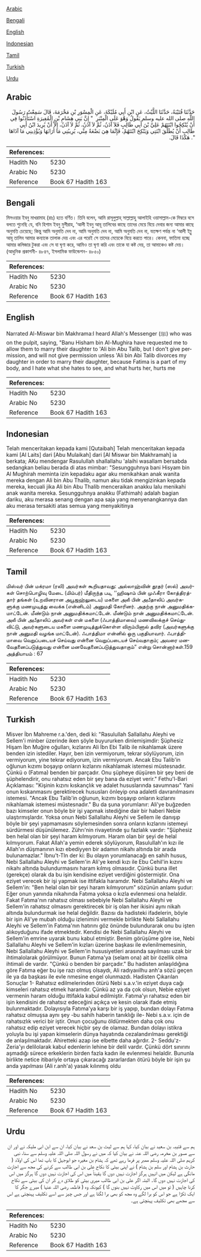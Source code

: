 [Arabic](#arabic)

[Bengali](#bengali)

[English](#english)

[Indonesian](#indonesian)

[Tamil](#tamil)

[Turkish](#turkish)

[Urdu](#urdu)

## Arabic


<div dir="rtl" lang="ar" style={{fontSize:'larger',backgroundColor:'#f8f9fa',padding:20}}>
حَدَّثَنَا قُتَيْبَةُ، حَدَّثَنَا اللَّيْثُ، عَنِ ابْنِ أَبِي مُلَيْكَةَ، عَنِ الْمِسْوَرِ بْنِ مَخْرَمَةَ، قَالَ سَمِعْتُ رَسُولَ اللَّهِ صلى الله عليه وسلم يَقُولُ وَهْوَ عَلَى الْمِنْبَرِ ‏ "‏ إِنَّ بَنِي هِشَامِ بْنِ الْمُغِيرَةِ اسْتَأْذَنُوا فِي أَنْ يُنْكِحُوا ابْنَتَهُمْ عَلِيَّ بْنَ أَبِي طَالِبٍ فَلاَ آذَنُ، ثُمَّ لاَ آذَنُ، ثُمَّ لاَ آذَنُ، إِلاَّ أَنْ يُرِيدَ ابْنُ أَبِي طَالِبٍ أَنْ يُطَلِّقَ ابْنَتِي وَيَنْكِحَ ابْنَتَهُمْ، فَإِنَّمَا هِيَ بَضْعَةٌ مِنِّي، يُرِيبُنِي مَا أَرَابَهَا وَيُؤْذِينِي مَا آذَاهَا ‏"‏‏.‏ هَكَذَا قَالَ‏.‏
</div>
<div style={{backgroundColor:'#f8f9fa',padding:20, marginBottom: 10}}><table> <thead> <tr> <th>References:</th> <th></th> </tr> </thead> <tbody><tr><td>Hadith No</td><td>5230</td></tr><tr><td>Arabic No</td><td>5230</td></tr><tr><td>Reference</td><td>Book 67 Hadith 163</td></tr></tbody></table></div>

## Bengali


<div dir="ltr" lang="bn" style={{fontSize:'larger',backgroundColor:'#f8f9fa',padding:20}}>
মিসওয়ার ইবনু মাখরামাহ (রাঃ) হতে বর্ণিত। তিনি বলেন, আমি রাসূলুল্লাহ্ সাল্লাল্লাহু আলাইহি ওয়াসাল্লাম-কে মিম্বরে বসে বলতে শুনেছি যে, বনি হিশাম ইবনু মুগীরাহ, ‘আলী ইবনু আবূ তালিবের কাছে তাদের মেয়ে বিয়ে দেবার জন্য আমার কাছে অনুমতি চেয়েছে; কিন্তু আমি অনুমতি দেব না, আমি অনুমতি দেব না, আমি অনুমতি দেব না, যতক্ষণ পর্যন্ত না ‘আলী ইব্নু আবূ তালিব আমার কন্যাকে তালাক দেয় এবং এর পরেই সে তাদের মেয়েকে বিয়ে করতে পারে। কেননা, ফাতিমা হচ্ছে আমার কলিজার টুকরা এবং সে যা ঘৃণা করে, আমিও তা ঘৃণা করি এবং তাকে যা কষ্ট দেয়, তা আমাকেও কষ্ট দেয়। (আধুনিক প্রকাশনী- ৪৮৪৭, ইসলামিক ফাউন্ডেশন- ৪৮৫০)
</div>
<div style={{backgroundColor:'#f8f9fa',padding:20, marginBottom: 10}}><table> <thead> <tr> <th>References:</th> <th></th> </tr> </thead> <tbody><tr><td>Hadith No</td><td>5230</td></tr><tr><td>Arabic No</td><td>5230</td></tr><tr><td>Reference</td><td>Book 67 Hadith 163</td></tr></tbody></table></div>

## English


<div dir="ltr" lang="en" style={{fontSize:'larger',backgroundColor:'#f8f9fa',padding:20}}>
Narrated Al-Miswar bin Makhrama:I heard Allah's Messenger (ﷺ) who was on the pulpit, saying, "Banu Hisham bin Al-Mughira have requested me to allow them to marry their daughter to 'Ali bin Abu Talib, but I don't give permission, and will not give permission unless 'Ali bin Abi Talib divorces my daughter in order to marry their daughter, because Fatima is a part of my body, and I hate what she hates to see, and what hurts her, hurts me
</div>
<div style={{backgroundColor:'#f8f9fa',padding:20, marginBottom: 10}}><table> <thead> <tr> <th>References:</th> <th></th> </tr> </thead> <tbody><tr><td>Hadith No</td><td>5230</td></tr><tr><td>Arabic No</td><td>5230</td></tr><tr><td>Reference</td><td>Book 67 Hadith 163</td></tr></tbody></table></div>

## Indonesian


<div dir="ltr" lang="id" style={{fontSize:'larger',backgroundColor:'#f8f9fa',padding:20}}>
Telah menceritakan kepada kami [Qutaibah] Telah menceritakan kepada kami [Al Laits] dari [Abu Mulaikah] dari [Al Miswar bin Makhramah] ia berkata; AKu mendengar Rasulullah shallallahu 'alaihi wasallam bersabda sedangkan beliau berada di atas mimbar: "Sesungguhnya bani Hisyam bin Al Mughirah meminta izin kepadaku agar aku menikahkan anak wanita mereka dengan Ali bin Abu Thalib, namun aku tidak mengizinkan kepada mereka, kecuali jika Ali bin Abu Thalib menceraikan anakku lalu menikahi anak wanita mereka. Sesungguhnya anakku (Fathimah) adalah bagian dariku, aku merasa senang dengan apa saja yang menyenangkannya dan aku merasa tersakiti atas semua yang menyakitinya
</div>
<div style={{backgroundColor:'#f8f9fa',padding:20, marginBottom: 10}}><table> <thead> <tr> <th>References:</th> <th></th> </tr> </thead> <tbody><tr><td>Hadith No</td><td>5230</td></tr><tr><td>Arabic No</td><td>5230</td></tr><tr><td>Reference</td><td>Book 67 Hadith 163</td></tr></tbody></table></div>

## Tamil


<div dir="ltr" lang="ta" style={{fontSize:'larger',backgroundColor:'#f8f9fa',padding:20}}>
மிஸ்வர் பின் மக்ரமா (ரலி) அவர்கள் கூறியதாவது: அல்லாஹ்வின் தூதர் (ஸல்) அவர்கள் சொற்பொழிவு மேடை (மிம்பர்) மீதிருந்த படி, ‘‘ஹிஷாம் பின் முஃகீரா கோத்திரத்தார் தங்கள் (உறவினரான அபூஜஹ்லுடைய) மகளை அலீ பின் அபீதாலிப் அவர்களுக்கு மணமுடித்து வைக்க (என்னிடம்) அனுமதி கோரினர். அதற்கு நான் அனுமதிக்கமாட்டேன். மீண்டும் நான் அனுமதிக்கமாட்டேன். மீண்டும் நான் அனுமதிக்கமாட்டேன். அலீ பின் அபீதாலிப் அவர்கள் என் மகளை (ஃபாத்திமாவை) மணவிலக்குச் செய்துவிட்டு, அவர்களுடைய மகளை மணமுடித்துக்கொள்ள விரும்பினால் தவிர (அவர்களுக்கு நான் அனுமதி வழங்க மாட்டேன்). ஃபாத்திமா என்னில் ஒரு பகுதியாவார். ஃபாத்திமாவை வெறுப்படையச் செய்வது என்னை வெறுப்படையச் செய்வதாகும்; அவரை மனவேதனைப்படுத்துவது என்னை மனவேதனைப்படுத்துவதாகும்” என்று சொன்னார்கள்.159 அத்தியாயம் : 67
</div>
<div style={{backgroundColor:'#f8f9fa',padding:20, marginBottom: 10}}><table> <thead> <tr> <th>References:</th> <th></th> </tr> </thead> <tbody><tr><td>Hadith No</td><td>5230</td></tr><tr><td>Arabic No</td><td>5230</td></tr><tr><td>Reference</td><td>Book 67 Hadith 163</td></tr></tbody></table></div>

## Turkish


<div dir="ltr" lang="tr" style={{fontSize:'larger',backgroundColor:'#f8f9fa',padding:20}}>
Misver İbn Mahreme r.a.'den, dedi ki: "Rasulullah Sallallahu Aleyhi ve Sellem'i minber üzerinde iken şöyle buyururken dinlemişimdir: Şüphesiz Hişam İbn Muğire oğulları, kızlarını Ali İbn Ebi Talib ile nikahlamak üzere benden izin istediler. Hayır, ben izin vermiyorum, tekrar söylüyorum, izin vermiyorum, yine tekrar ediyorum, izin vermiyorum. Ancak Ebu Talib'in oğlunun kızımı boşayıp onların kızlarını nikahlamak istemesi müstesnadır. Çünkü o (Fatıma) benden bir parçadır. Onu şüpheye düşüren bir şey beni de şüphelendirir, onu rahatsız eden bir şey bana da eziyet verir." Fethu'l-Bari Açıklaması: "Kişinin kızını kıskançlık ve adalet hususlarında savumnası" Yani onun kıskanmasını gerektirecek hususları önleyip ona adaletli davranılmasını istemesi. "Ancak Ebu Talib'in oğlunun, kızımı boşayıp onların kızlarını nikahlamak istemesi müstesnadır." Bu da şuna yorumlanır: Ali'ye buğzeden bazı kimseler onun böyle bir işi yapmak istediğine dair bir haberi Nebie ulaştırmışlardır. Yoksa onun Nebi Sallallahu Aleyhi ve Sellem ile danışıp böyle bir şeyi yapmamasını söylemesinden sonra onların kızlarını istemeyi sürdürmesi düşünülemez. Zührı'nin rivayetinde şu fazlalık vardır: "Şüphesiz ben helal olan bir şeyi haram kılmıyorum. Haram olan bir şeyi de helal kılmıyorum. Fakat Allah'a yemin ederek söylüyorum, Rasulullah'ın kızı ile Allah'ın düşmanının kızı ebediyyen bir adamın nikahı altında bir arada bulunamazlar." İbnu't-TIn der ki: Bu olayın yorumlanacağı en sahih husus, Nebi Sallallahu Aleyhi ve Sellem'in Ali'ye kendi kızı ile Ebu Cehil'in kızını nikahı altında bulundurmasını haram kılmış olmasıdır. Çünkü buna illet (gerekçe) olarak da bu işin kendisine eziyet verdiğini göstermiştir. Ona eziyet verecek bir işi yapmak ise ittifakla haramdır. Nebi Sallallahu Aleyhi ve Sellem'in: "Ben helal olan bir şeyi haram kılmıyorum" sözünün anlamı şudur: Eğer onun yanında nikahında Fatıma yoksa o kızla evlenmesi ona helaldir. Fakat Fatıma'nın rahatsız olması sebebiyle Nebi Sallallahu Aleyhi ve Sellem'in rahatsız olmasını gerektirecek bir iş olan her ikisini aynı nikah altında bulundurmak ise helal değildir. Bazısı da hadisteki ifadelerin, böyle bir işin Ali'ye mubah olduğu izlenimini vermekle birlikte Nebi Sallallahu Aleyhi ve Sellem'in Fatıma'nın hatırını göz önünde bulundurarak onu bu işten alıkoyduğunu ifade etmektedir. Kendisi de Nebi Sallallahu Aleyhi ve Sellem'in emrine uyarak bunu kabul etmiştir. Benim görüşüme göre ise, Nebi Sallallahu Aleyhi ve Sellem'in kızları üzerine başkası ile evlenilmemesinin, Nebi Sallallahu Aleyhi ve Sellem'in hususiyetIeri arasında sayılması uzak bir ihtimalolarak görülmüyor. Bunun Fatıma'ya (selam ona) ait bir özellik olma ihtimali de vardır. "Çünkü o benden bir parçadır." Bu hadisten anlaşıldığına göre Fatıma eğer bu işe razı olmuş olsaydı, Ali radıyaııilhu anh'a sözü geçen ile ya da başkası ile evle nmesine engel olunmazdı. Hadisten Çıkarılan Sonuçlar 1- Rahatsız edilmelerinden ötürü Nebi s.a.v.'in eziyet duya cağı kimseleri rahatsız etmek haramdır. Çünkü az ya da çok olsun, Nebie eziyet vermenin haram olduğu ittifakla kabul edilmiştir. Fatıma'yı rahatsız eden bir işin kendisini de rahatsız edeceğini açıkça ve kesin olarak ifade etmiş bulunmaktadır. Dolayısıyla Fatıma'ya karşı bir iş yapıp, bundan dolayı Fatıma rahatsız olmuşsa aynı şey -bu sahih haberin tanıklığı ile- Nebi s.a.v. için de rahatsızlık verici bir iştir. Onun çocuğunu öldürmekten daha çok onu rahatsız edip eziyet verecek hiçbir şey de olamaz. Bundan dolayı istikra yoluyla bu işi yapan kimselerin dünya hayatında cezalandırılması gerektiği de anlaşılmaktadır. Ahiretteki azap ise elbette daha ağırdır. 2- Seddu'z-Zeria'yı delilolarak kabul edenlerin lehine bir delil vardır. Çünkü dört sınırını aşmadığı sürece erkeklerin birden fazla kadın ile evlenmesi helaldir. Bununla birlikte netice itibariyle ortaya çıkaracağı zararlardan ötürü böyle bir işin şu anda yapılması (Ali r.anh'a) yasak kılınmış oldu
</div>
<div style={{backgroundColor:'#f8f9fa',padding:20, marginBottom: 10}}><table> <thead> <tr> <th>References:</th> <th></th> </tr> </thead> <tbody><tr><td>Hadith No</td><td>5230</td></tr><tr><td>Arabic No</td><td>5230</td></tr><tr><td>Reference</td><td>Book 67 Hadith 163</td></tr></tbody></table></div>

## Urdu


<div dir="rtl" lang="ur" style={{fontSize:'larger',backgroundColor:'#f8f9fa',padding:20}}>
ہم سے قتیبہ بن سعید نے بیان کیا، کہا ہم سے لیث بن سعد نے بیان کیا، ان سے ابن ابی ملیکہ نے اور ان سے مسور بن مخرمہ رضی اللہ عنہ نے بیان کیا کہ میں نے رسول اللہ صلی اللہ علیہ وسلم سے سنا، نبی کریم صلی اللہ علیہ وسلم ممبر پر فرما رہے تھے کہ ہشام بن مغیرہ جو ابوجہل کا باپ تھا اس کی اولاد ( حارث بن ہشام اور سلم بن ہشام ) نے اپنی بیٹی کا نکاح علی بن ابی طالب سے کرنے کی مجھ سے اجازت مانگی ہے لیکن میں انہیں ہرگز اجازت نہیں دوں گا یقیناً میں اس کی اجازت نہیں دوں گا ہرگز میں اس کی اجازت نہیں دوں گا۔ البتہ اگر علی بن ابی طالب میری بیٹی کو طلاق دے کر ان کی بیٹی سے نکاح کرنا چاہیں ( تو میں اس میں رکاوٹ نہیں بنوں گا ) کیونکہ وہ ( فاطمہ رضی اللہ عنہا ) میرے جگر کا ایک ٹکڑا ہے جو اس کو برا لگے وہ مجھ کو بھی برا لگتا ہے اور جس چیز سے اسے تکلیف پہنچتی ہے اس سے مجھے بھی تکلیف پہنچتی ہے۔
</div>
<div style={{backgroundColor:'#f8f9fa',padding:20, marginBottom: 10}}><table> <thead> <tr> <th>References:</th> <th></th> </tr> </thead> <tbody><tr><td>Hadith No</td><td>5230</td></tr><tr><td>Arabic No</td><td>5230</td></tr><tr><td>Reference</td><td>Book 67 Hadith 163</td></tr></tbody></table></div>